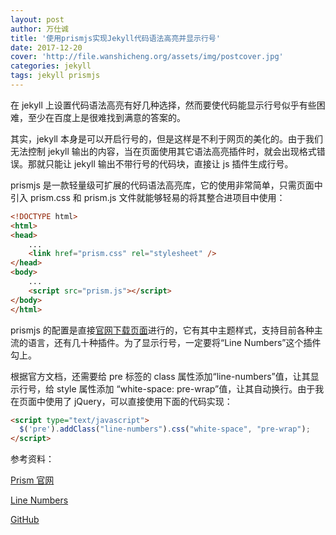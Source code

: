 ```yaml
---
layout: post
author: 万仕诚
title: '使用prismjs实现Jekyll代码语法高亮并显示行号'
date: 2017-12-20
cover: 'http://file.wanshicheng.org/assets/img/postcover.jpg'
categories: jekyll
tags: jekyll prismjs
---
```

在 jekyll 上设置代码语法高亮有好几种选择，然而要使代码能显示行号似乎有些困难，至少在百度上是很难找到满意的答案的。

其实，jekyll 本身是可以开启行号的，但是这样是不利于网页的美化的。由于我们无法控制 jekyll 输出的内容，当在页面使用其它语法高亮插件时，就会出现格式错误。那就只能让 jekyll 输出不带行号的代码块，直接让 js 插件生成行号。

prismjs 是一款轻量级可扩展的代码语法高亮库，它的使用非常简单，只需页面中引入 prism.css 和 prism.js 文件就能够轻易的将其整合进项目中使用：

```html
<!DOCTYPE html>
<html>
<head>
	...
	<link href="prism.css" rel="stylesheet" />
</head>
<body>
	...
	<script src="prism.js"></script>
</body>
</html>
```
prismjs 的配置是直接[官网下载页面](http://prismjs.com/download.html)进行的，它有其中主题样式，支持目前各种主流的语言，还有几十种插件。为了显示行号，一定要将“Line Numbers”这个插件勾上。

根据官方文档，还需要给 pre 标签的 class 属性添加“line-numbers”值，让其显示行号，给 style 属性添加 “white-space: pre-wrap”值，让其自动换行。由于我在页面中使用了 jQuery，可以直接使用下面的代码实现：

```html
<script type="text/javascript">
  $('pre').addClass("line-numbers").css("white-space", "pre-wrap");
</script>
```

参考资料：

[Prism 官网](http://prismjs.com/)

[Line Numbers](http://prismjs.com/plugins/line-numbers/)

[GitHub](https://github.com/PrismJS/prism)
